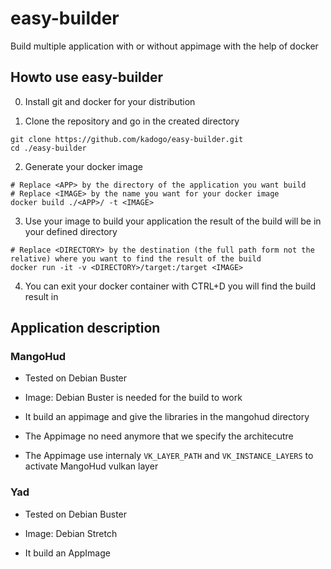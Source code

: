 # easy-builder
Build multiple application with or without appimage with the help of docker

## Howto use easy-builder

0) Install git and docker for your distribution

1) Clone the repository and go in the created directory

```
git clone https://github.com/kadogo/easy-builder.git
cd ./easy-builder
```

2) Generate your docker image

```
# Replace <APP> by the directory of the application you want build
# Replace <IMAGE> by the name you want for your docker image
docker build ./<APP>/ -t <IMAGE>
```

3) Use your image to build your application the result of the build will be in your defined directory

```
# Replace <DIRECTORY> by the destination (the full path form not the relative) where you want to find the result of the build
docker run -it -v <DIRECTORY>/target:/target <IMAGE>
```
4) You can exit your docker container with CTRL+D you will find the build result in <DIRECTORY>

## Application description

### MangoHud

* Tested on Debian Buster

* Image: Debian Buster is needed for the build to work
* It build an appimage and give the libraries in the mangohud directory

* The Appimage no need anymore that we specify the architecutre
* The Appimage use internaly `VK_LAYER_PATH` and `VK_INSTANCE_LAYERS` to activate MangoHud vulkan layer

### Yad

* Tested on Debian Buster

* Image: Debian Stretch
* It build an AppImage

